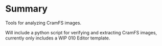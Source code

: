 Summary
=======

Tools for analyzing CramFS images.

Will include a python script for verifying and extracting CramFS images, currently only includes a WIP 010 Editor template.
